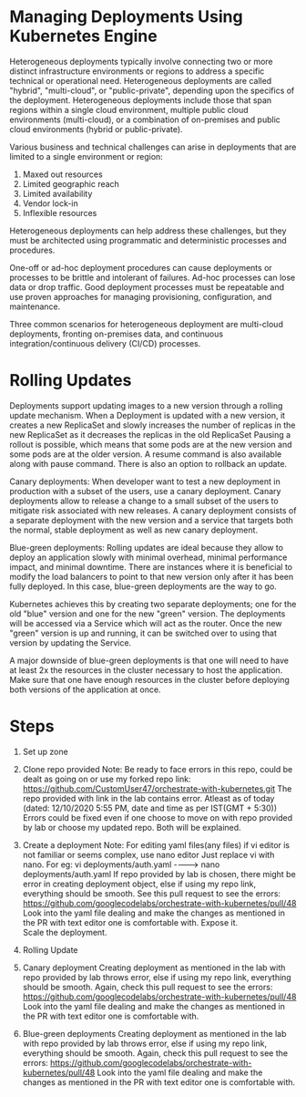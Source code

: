 # Managing Deployments Using Kubernetes Engine

Heterogeneous deployments typically involve connecting two or more distinct infrastructure environments or regions to address a specific technical or operational need. 
Heterogeneous deployments are called "hybrid", "multi-cloud", or "public-private", depending upon the specifics of the deployment. 
Heterogeneous deployments include those that span regions within a single cloud environment, multiple public cloud environments (multi-cloud), 
or a combination of on-premises and public cloud environments (hybrid or public-private).


Various business and technical challenges can arise in deployments that are limited to a single environment or region:

1. Maxed out resources
2. Limited geographic reach
3. Limited availability
4. Vendor lock-in
5. Inflexible resources 

Heterogeneous deployments can help address these challenges, but they must be architected using programmatic and deterministic processes and procedures.

One-off or ad-hoc deployment procedures can cause deployments or processes to be brittle and intolerant of failures. 
Ad-hoc processes can lose data or drop traffic. 
Good deployment processes must be repeatable and use proven approaches for managing provisioning, configuration, and maintenance.

Three common scenarios for heterogeneous deployment are multi-cloud deployments, fronting on-premises data, 
and continuous integration/continuous delivery (CI/CD) processes.

# Rolling Updates

Deployments support updating images to a new version through a rolling update mechanism. When a Deployment is updated with a new version, 
it creates a new ReplicaSet and slowly increases the number of replicas in the new ReplicaSet as it decreases the replicas in the old ReplicaSet
Pausing a rollout is possible, which means that some pods are at the new version and some pods are at the older version.
A resume command is also available along with pause command.
There is also an option to rollback an update.

Canary deployments: 
When developer want to test a new deployment in production with a subset of the users, use a canary deployment. 
Canary deployments allow to release a change to a small subset of the users to mitigate risk associated with new releases.
A canary deployment consists of a separate deployment with the new version and a service that targets both the normal, 
stable deployment as well as new canary deployment.

Blue-green deployments: 
Rolling updates are ideal because they allow to deploy an application slowly with minimal overhead, minimal performance impact, and minimal downtime. 
There are instances where it is beneficial to modify the load balancers to point to that new version only after it has been fully deployed. 
In this case, blue-green deployments are the way to go.

Kubernetes achieves this by creating two separate deployments; one for the old "blue" version and one for the new "green" version. 
The deployments will be accessed via a Service which will act as the router. Once the new "green" version is up and running, 
it can be switched over to using that version by updating the Service.

A major downside of blue-green deployments is that one will need to have at least 2x the resources in the cluster necessary to host the application. 
Make sure that one have enough resources in the cluster before deploying both versions of the application at once.


# Steps

1. Set up zone                                                                               

2. Clone repo provided 
   Note: Be ready to face errors in this repo, could be dealt as going on or use my forked repo link: https://github.com/CustomUser47/orchestrate-with-kubernetes.git
   The repo provided with link in the lab contains error. Atleast as of today (dated: 12/10/2020 5:55 PM, date and time as per IST(GMT + 5:30))
   Errors could be fixed even if one choose to move on with repo provided by lab or choose my updated repo. Both will be explained.
   
3. Create a deployment
   Note: For editing yaml files(any files) if vi editor is not familiar or seems complex, use nano editor
   Just replace vi with nano. For eg: vi deployments/auth.yaml ----> nano deployments/auth.yaml
   If repo provided by lab is chosen, there might be error in creating deployment object, else if using my repo link, everything should be smooth.
   See this pull request to see the errors: https://github.com/googlecodelabs/orchestrate-with-kubernetes/pull/48 
   Look into the yaml file dealing and make the changes as mentioned in the PR with text editor one is comfortable with.
   Expose it.                                                                                                                           
   Scale the deployment.                                                                                                                      
   
4. Rolling Update

5. Canary deployment
   Creating deployment as mentioned in the lab with repo provided by lab throws error, else if using my repo link, everything should be smooth.
   Again, check this pull request to see the errors: https://github.com/googlecodelabs/orchestrate-with-kubernetes/pull/48
   Look into the yaml file dealing and make the changes as mentioned in the PR with text editor one is comfortable with.
   
6. Blue-green deployments
   Creating deployment as mentioned in the lab with repo provided by lab throws error, else if using my repo link, everything should be smooth.
   Again, check this pull request to see the errors: https://github.com/googlecodelabs/orchestrate-with-kubernetes/pull/48
   Look into the yaml file dealing and make the changes as mentioned in the PR with text editor one is comfortable with.
   
   
   
   
   
   

